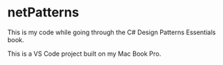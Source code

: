 # netPatterns

This is my code while going through the C# Design Patterns Essentials book.

This is a VS Code project built on my Mac Book Pro.

